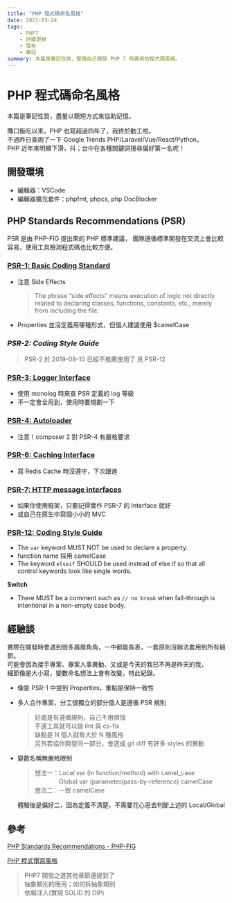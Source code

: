 ```yaml
---
title: "PHP 程式碼命名風格"
date: 2021-03-24
tags:
    - PHP7
    - 持續更新
    - 發布
    - 筆記
summary: 本篇是筆記性質，整理自己開發 PHP 7 時要用的程式碼風格。
---
```


# PHP 程式碼命名風格

本篇是筆記性質，盡量以簡短方式來協助記憶。

賺口飯吃以來，PHP 也寫超過四年了，我終於動工啦。  
不過昨日查詢了一下 Google Trends PHP/Laravel/Vue/React/Python，  
PHP 近年來明顯下滑，抖；台中在各種關鍵詞搜尋偏好第一名呢！

## 開發環境

- 編輯器：VSCode
- 編輯器擴充套件：phpfmt, phpcs, php DocBlocker

## PHP Standards Recommendations (PSR)

PSR 是由 PHP-FIG 提出來的 PHP 標準建議，
團隊遵循標準開發在交流上會比較容易，使用工具檢測程式碼也比較方便。

### [PSR-1: Basic Coding Standard](https://www.php-fig.org/psr/psr-1/)

- 注意 Side Effects
    > The phrase “side effects” means execution of logic not directly related to declaring classes, functions, constants, etc., merely from including the file.

- Properties 並沒定義用哪種形式，但個人建議使用 $camelCase

### *PSR-2: Coding Style Guide*

> PSR-2 於 2019-08-10 已經不推薦使用了
見 PSR-12

### [PSR-3: Logger Interface](https://www.php-fig.org/psr/psr-3/)

- 使用 monolog 時來查 PSR 定義的 log 等級
- 不一定會全用到，使用時要規劃一下

### [PSR-4: Autoloader](https://www.php-fig.org/psr/psr-4/)

- 注意！composer 2 對 PSR-4 有嚴格要求

### [PSR-6: Caching Interface](https://www.php-fig.org/psr/psr-6/)

- 寫 Redis Cache 時沒遵守，下次跟進

### [PSR-7: HTTP message interfaces](https://www.php-fig.org/psr/psr-7/)

- 如果你使用框架，只要記得實作 PSR-7 的 Interface 就好
- 或自己在原生中寫個小小的 MVC

### [PSR-12: Coding Style Guide](https://www.php-fig.org/psr/psr-12/)

- The `var` keyword MUST NOT be used to declare a property.
- function name 採用 camelCase
- The keyword `elseif` SHOULD be used instead of else if so that all control keywords look like single words.

**Switch**

- There MUST be a comment such as `// no break` when fall-through is intentional in a non-empty case body.

## 經驗談

實際在開發時會遇到很多眉眉角角，一中都能各表，一套原則沒辦法套用到所有細節。  
可能會因為接手專案、專案人事異動、又或是今天的我已不再是昨天的我，  
細節像是大小寫，變數命名想法上會有改變，特此紀錄。

- 像是 PSR-1 中提到 Properties，重點是保持一致性
- 多人合作專案，分工很獨立的部分個人是遵循 PSR 規則

    > 好處是有遵循規則，自己不用煩惱  
    手邊工具就可以做 lint 與 cs-fix  
    缺點是 N 個人就有大於 N 種風格  
    另外若協作開發同一部分，會造成 git diff 有許多 styles 的異動

- 變數名稱無嚴格限制

    > 想法一：Local var (in function/method) with camel_case  
    　　　　Global var (parameter/pass-by-reference) camelCase  
    想法二：一致 camelCase

    體驗後是偏好二，因為定義不清楚，不需要花心思去判斷上述的 Local/Global

## 參考

[PHP Standards Recommendations - PHP-FIG](https://www.php-fig.org/psr/)

[PHP 程式撰寫風格](https://imyoungyang.gitbooks.io/php7-study-group-notes/content/Chapter2/php-coding-style.html)
> PHP7 開發之道其他章節還提到了  
抽象類別的應用；如何拆抽象類別  
依賴注入(實現 SOLID 的 DIP)  